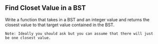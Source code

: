 ## Find Closet Value in a BST

Write a function that takes in a BST and an integer value and returns the closest value 
to that target value contained in the BST.

`Note: Ideally you should ask but you can assume that there will just be one closest value.`
